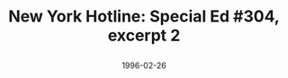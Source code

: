 --- 
title: >
 New York Hotline: Special Ed #304, excerpt 2
layout: "tc-single"
hasContentInGallery: true
date: 1996-02-26
--- 